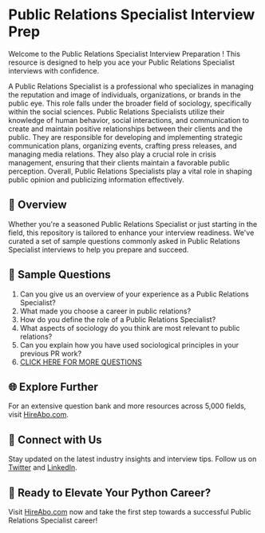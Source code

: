 # Public Relations Specialist Interview Prep

Welcome to the Public Relations Specialist Interview Preparation ! This resource is designed to help you ace your Public Relations Specialist interviews with confidence.

A Public Relations Specialist is a professional who specializes in managing the reputation and image of individuals, organizations, or brands in the public eye. This role falls under the broader field of sociology, specifically within the social sciences. Public Relations Specialists utilize their knowledge of human behavior, social interactions, and communication to create and maintain positive relationships between their clients and the public. They are responsible for developing and implementing strategic communication plans, organizing events, crafting press releases, and managing media relations. They also play a crucial role in crisis management, ensuring that their clients maintain a favorable public perception. Overall, Public Relations Specialists play a vital role in shaping public opinion and publicizing information effectively.

## 🚀 Overview

Whether you're a seasoned Public Relations Specialist or just starting in the field, this repository is tailored to enhance your interview readiness. We've curated a set of sample questions commonly asked in Public Relations Specialist interviews to help you prepare and succeed.

## 📝 Sample Questions

1. Can you give us an overview of your experience as a Public Relations Specialist?
2. What made you choose a career in public relations?
3. How do you define the role of a Public Relations Specialist?
4. What aspects of sociology do you think are most relevant to public relations?
5. Can you explain how you have used sociological principles in your previous PR work?
6. [CLICK HERE FOR MORE QUESTIONS](https://hireabo.com/job/7_1_9/Public%20Relations%20Specialist)

## 🌐 Explore Further

For an extensive question bank and more resources across 5,000 fields, visit [HireAbo.com](https://www.hireabo.com).

## 📱 Connect with Us

Stay updated on the latest industry insights and interview tips. Follow us on [Twitter](https://twitter.com/hireabo) and [LinkedIn](https://www.linkedin.com/in/hire-abo-3609972a8/).

## 🚀 Ready to Elevate Your Python Career?

Visit [HireAbo.com](https://www.hireabo.com) now and take the first step towards a successful Public Relations Specialist career!